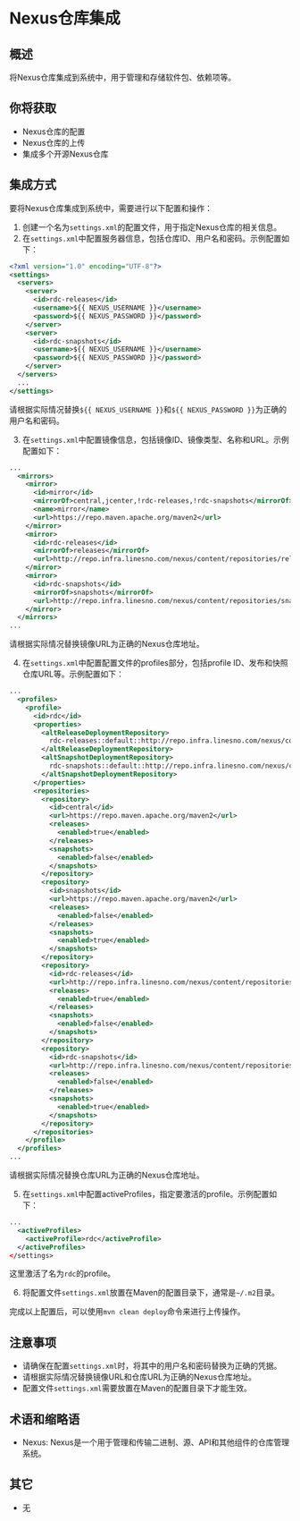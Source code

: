 # Nexus仓库集成

## 概述

将Nexus仓库集成到系统中，用于管理和存储软件包、依赖项等。

## 你将获取

- Nexus仓库的配置
- Nexus仓库的上传
- 集成多个开源Nexus仓库

## 集成方式

要将Nexus仓库集成到系统中，需要进行以下配置和操作：

1. 创建一个名为`settings.xml`的配置文件，用于指定Nexus仓库的相关信息。
2. 在`settings.xml`中配置服务器信息，包括仓库ID、用户名和密码。示例配置如下：
```xml
<?xml version="1.0" encoding="UTF-8"?>
<settings>
  <servers>
    <server>
      <id>rdc-releases</id>
      <username>${{ NEXUS_USERNAME }}</username>
      <password>${{ NEXUS_PASSWORD }}</password>
    </server>
    <server>
      <id>rdc-snapshots</id>
      <username>${{ NEXUS_USERNAME }}</username>
      <password>${{ NEXUS_PASSWORD }}</password>
    </server>
  </servers>
  ...
</settings>
```
请根据实际情况替换`${{ NEXUS_USERNAME }}`和`${{ NEXUS_PASSWORD }}`为正确的用户名和密码。

3. 在`settings.xml`中配置镜像信息，包括镜像ID、镜像类型、名称和URL。示例配置如下：
```xml
...
  <mirrors>
    <mirror>
      <id>mirror</id>
      <mirrorOf>central,jcenter,!rdc-releases,!rdc-snapshots</mirrorOf>
      <name>mirror</name>
      <url>https://repo.maven.apache.org/maven2</url>
    </mirror>
    <mirror>
      <id>rdc-releases</id>
      <mirrorOf>releases</mirrorOf>
      <url>http://repo.infra.linesno.com/nexus/content/repositories/releases/</url>
    </mirror>
    <mirror>
      <id>rdc-snapshots</id>
      <mirrorOf>snapshots</mirrorOf>
      <url>http://repo.infra.linesno.com/nexus/content/repositories/snapshots/</url>
    </mirror>
  </mirrors>
...
```
请根据实际情况替换镜像URL为正确的Nexus仓库地址。

4. 在`settings.xml`中配置配置文件的profiles部分，包括profile ID、发布和快照仓库URL等。示例配置如下：
```xml
...
  <profiles>
    <profile>
      <id>rdc</id>
      <properties>
        <altReleaseDeploymentRepository>
          rdc-releases::default::http://repo.infra.linesno.com/nexus/content/repositories/releases/
        </altReleaseDeploymentRepository>
        <altSnapshotDeploymentRepository>
          rdc-snapshots::default::http://repo.infra.linesno.com/nexus/content/repositories/snapshots/
        </altSnapshotDeploymentRepository>
      </properties>
      <repositories>
        <repository>
          <id>central</id>
          <url>https://repo.maven.apache.org/maven2</url>
          <releases>
            <enabled>true</enabled>
          </releases>
          <snapshots>
            <enabled>false</enabled>
          </snapshots>
        </repository>
        <repository>
          <id>snapshots</id>
          <url>https://repo.maven.apache.org/maven2</url>
          <releases>
            <enabled>false</enabled>
          </releases>
          <snapshots>
            <enabled>true</enabled>
          </snapshots>
        </repository>
        <repository>
          <id>rdc-releases</id>
          <url>http://repo.infra.linesno.com/nexus/content/repositories/releases/</url>
          <releases>
            <enabled>true</enabled>
          </releases>
          <snapshots>
            <enabled>false</enabled>
          </snapshots>
        </repository>
        <repository>
          <id>rdc-snapshots</id>
          <url>http://repo.infra.linesno.com/nexus/content/repositories/snapshots/</url>
          <releases>
            <enabled>false</enabled>
          </releases>
          <snapshots>
            <enabled>true</enabled>
          </snapshots>
        </repository>
      </repositories>
    </profile>
  </profiles>
...
```
请根据实际情况替换仓库URL为正确的Nexus仓库地址。

5. 在`settings.xml`中配置activeProfiles，指定要激活的profile。示例配置如下：
```xml
...
  <activeProfiles>
    <activeProfile>rdc</activeProfile>
  </activeProfiles>
</settings>
```
这里激活了名为`rdc`的profile。

6. 将配置文件`settings.xml`放置在Maven的配置目录下，通常是`~/.m2`目录。

完成以上配置后，可以使用`mvn clean deploy`命令来进行上传操作。

## 注意事项

- 请确保在配置`settings.xml`时，将其中的用户名和密码替换为正确的凭据。
- 请根据实际情况替换镜像URL和仓库URL为正确的Nexus仓库地址。
- 配置文件`settings.xml`需要放置在Maven的配置目录下才能生效。

## 术语和缩略语

- Nexus: Nexus是一个用于管理和传输二进制、源、API和其他组件的仓库管理系统。

## 其它

- 无